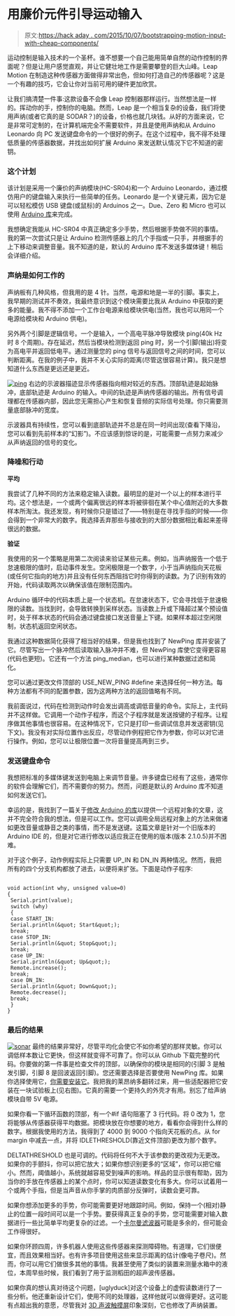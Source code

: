 # 用廉价元件引导运动输入

> 原文:[https://hack aday . com/2015/10/07/bootstrapping-motion-input-with-cheap-components/](https://hackaday.com/2015/10/07/bootstrapping-motion-input-with-cheap-components/)

运动控制是输入技术的一个圣杯。谁不想要一个自己能用简单自然的动作控制的界面呢？但是让用户感觉直观，并让它健壮地工作是需要攀登的巨大山峰。Leap Motion 在制造这种传感器方面做得非常出色，但如何打造自己的传感器呢？这是一个有趣的技巧，它会让你对当前可用的硬件更加欣赏。

让我们搞清楚一件事:这款设备不会像 Leap 控制器那样运行。当然想法是一样的。挥动你的手，控制你的电脑。然而，Leap 是一个相当复杂的设备，我们将使用声纳(或者它真的是 SODAR？)的设备，价格也就几块钱。从好的方面来说，它是非常可定制的，在计算机端完全不需要软件，并且是使用声纳和从 Arduino Leonardo 向 PC 发送键盘命令的一个很好的例子。在这个过程中，我不得不处理低质量的传感器数据，并找出如何扩展 Arduino 来发送默认情况下它不知道的密钥。

### 这个计划

该计划是采用一个廉价的声纳模块(HC-SR04)和一个 Arduino Leonardo，通过模仿用户的键盘输入来执行一些简单的任务。Leonardo 是一个关键元素，因为它是可以轻松模仿 USB 键盘(或鼠标)的 Arduinos 之一。Due、Zero 和 Micro 也可以使用 [Arduino 库](https://www.arduino.cc/en/Reference/MouseKeyboard)来完成。

我想确定我能从 HC-SR04 中真正确定多少手势，然后根据手势做不同的事情。我的第一次尝试只是让 Arduino 检测传感器上的几个手指或一只手，并根据手的上下移动来调整音量。我不知道的是，默认的 Arduino 库不发送多媒体键！稍后会详细介绍。

### 声纳是如何工作的

声纳板有几种风格，但我用的是 4 针。当然，电源和地是一半的引脚。事实上，我早期的测试并不奏效，我最终意识到这个模块需要比我从 Arduino 中获取的更多的能量。我不得不添加一个工作台电源来给模块供电(当然，我也可以用同一个电源给模块和 Arduino 供电)。

另外两个引脚是逻辑信号。一个是输入，一个高电平脉冲导致模块 ping(40k Hz 时 8 个周期)。存在延迟，然后当模块检测到返回 ping 时，另一个引脚(输出)将变为高电平并返回低电平。通过测量您的 ping 信号与返回信号之间的时间，您可以判断距离。在我的例子中，我并不关心实际的距离(尽管这很容易计算)。我只是想知道什么东西是更远还是更近。

[![ping](../Images/346a09f53a60f0155c08f87a5549ab13.png)](https://hackaday.com/wp-content/uploads/2015/10/ping.png) 右边的示波器描迹显示传感器指向相对较近的东西。顶部轨迹是起始脉冲，底部轨迹是 Arduino 的输入。中间的轨迹是声纳传感器的输出。所有信号调理都在传感器内部，因此您无需担心产生和恢复音频的实际信号处理。你只需要测量底部脉冲的宽度。

示波器具有持续性，您可以看到底部轨迹并不总是在同一时间出现(查看下降沿，您可以看到先前样本的“幻影”)。不应该感到惊讶的是，可能需要一点努力来减少从声纳返回的信号的变化。

### 降噪和行动

**平均**

我尝试了几种不同的方法来稳定输入读数。最明显的是对一个以上的样本进行平均。这个想法是，一个或两个偏离很远的样本将被徘徊在某个中心值附近的大多数样本所淘汰。我还发现，有时候你只是错过了——特别是在寻找手指的时候——你会得到一个非常大的数字。我选择丢弃那些与接收到的大部分数据相比看起来差得很远的数据。

**验证**

我使用的另一个策略是用第二次阅读来验证某些元素。例如，当声纳报告一个低于怠速极限的值时，启动事件发生。空闲极限是一个数字，小于当声纳指向天花板(或任何它指向的地方)并且没有任何东西阻挡它时你得到的读数。为了识别有效的开始，代码读取两次以确保该值在限制范围内。

Arduino 循环中的代码本质上是一个状态机。在怠速状态下，它会寻找低于怠速极限的读数。当找到时，会导致转换到采样状态。当读数上升或下降超过某个预设值时，处于样本状态的代码会通过键盘接口发送音量上下键。如果样本超过空闲限制，状态机返回空闲状态。

我通过这种数据简化获得了相当好的结果，但是我也找到了 NewPing 库并安装了它。尽管写出一个脉冲然后读取输入脉冲并不难，但 NewPing 库使它变得更容易(代码也更短)。它还有一个方法 ping_median，也可以进行某种数据过滤和简化。

您可以通过更改文件顶部的 USE_NEW_PING #define 来选择任何一种方法。每种方法都有不同的配置参数，因为这两种方法的返回值略有不同。

我前面说过，代码在检测到动作时会发出调高或调低音量的命令。实际上，主代码并不这样做。它调用一个动作子程序，而这个子程序就是发送按键的子程序。让程序做其他事情也很容易。在这种情况下，它只是打印一些调试信息并发送密钥(见下文)。我没有对实际位置作出反应，尽管动作例程把它作为参数，你可以对它进行操作。例如，您可以让极限位置一次将音量提高两到三步。

### 发送键盘命令

我想把标准的多媒体键发送到电脑上来调节音量。许多键盘已经有了这些，通常你的软件会理解它们，而不需要你的努力。然而，问题是默认的 Arduino 库不知道如何发送它们。

幸运的是，我找到了一篇关于[修改 Arduino 的库](http://stefanjones.ca/blog/arduino-leonardo-remote-multimedia-keys/)以提供一个远程对象的文章，这并不完全符合我的想法，但是可以工作。您可以调用全局远程对象上的方法来做诸如更改音量或静音之类的事情，而不是发送键。这篇文章是针对一个旧版本的 Arduino IDE 的，但是对它进行修改以适应我正在使用的版本(版本 2.1.0.5)并不困难。

对于这个例子，动作例程实际上只需要 UP_IN 和 DN_IN 两种情况。然而，我把所有的四个分支机构都放了进去，以便将来扩张。下面是动作子程序:

```

void action(int why, unsigned value=0)
{
 Serial.print(value);
 switch (why)
 {
 case START_IN:
 Serial.println(&quot; Start&quot;);
 break;
 case STOP_IN:
 Serial.println(&quot; Stop&quot;);
 break;
 case UP_IN:
 Serial.println(&quot; Up&quot;);
 Remote.increase();
 break;
 case DN_IN:
 Serial.println(&quot; Down&quot;);
 Remote.decrease();
 break;
 }
}

```

### 最后的结果

[![sonar](../Images/950e0bfa3700cae2873090cea9477a7a.png)](https://hackaday.com/wp-content/uploads/2015/10/sonar.png) 最终的结果非常好，尽管平均化会使它不如你希望的那样灵敏。你可以调低样本数让它更快，但这样就变得不可靠了。你可以从 Github 下载完整的代码。你要做的第一件事是检查文件的顶部，以确保你的模块是相同的(引脚 3 是触发引脚，引脚 8 是回波返回引脚)。您还需要选择是否要使用 NewPing 库。如果你选择使用它，[你需要安装它](http://playground.arduino.cc/Code/NewPing)。我把我的莱昂纳多翻转过来，用一些适配器把它安装在一块试验板上(见右图)。它真的需要一个更持久的外壳才有用。别忘了给声纳模块自带 5V 电源。

如果你看一下循环函数的顶部，有一个#if 语句阻塞了 3 行代码。将 0 改为 1，您将能够从传感器获得平均数据。把模块放在你想要的地方，看看你会得到什么样的数字。根据我使用的方法，我得到了 4000 到 9000 个指向天花板的点。从 for margin 中减去一点，并将 IDLETHRESHOLD(靠近文件顶部)更改为那个数字。

DELTATHRESHOLD 也是可调的。代码将任何不大于该参数的更改视为无更改。如果你的手颤抖，你可以把它放大；如果你想识别更多的“区域”，你可以把它缩小。然而，阈值越小，系统就越容易受到噪声的影响。样品的显示很有帮助，因为当你的手放在传感器上的某个点时，你可以知道读数变化有多大。你可以试着用一个或两个手指，但是当声音从你手掌的肉质部分反弹时，读数会更可靠。

如果你想添加更多的手势，你可能需要更好地跟踪时间。例如，保持一个(相对)静止的位置一段时间可以是一个手势。要获得真正复杂的手势，您可能需要对输入数据进行一些比简单平均更复杂的过滤。一个[卡尔曼滤波器](https://hackaday.com/2014/11/12/an-external-autofocus-for-dslrs/)可能是多余的，但可能会工作得很好。

如果你环顾四周，许多机器人使用这些传感器来探测障碍物。有道理，它们很便宜，而且效果相当好。也有许多项目使用这些来显示距离的估计(像电子卷尺)。然而，你可以用它们做很多其他的事情。我甚至使用了类似的装置来测量水箱中的液位，本周早些时候，我们看到了用于监测稻田的超声波传感器。

如果你真的想认真对待这个问题，[uglyduck]对这个设备上的虚假读数进行了一些分析。他还重新设计它们，使用不同的处理器，这样他就可以做得更好。这可能有点超出我的意愿，尽管我对 [3D 声波触摸屏](http://hackaday.com/?s=HC-SR04)印象深刻，它也修改了声纳装置。